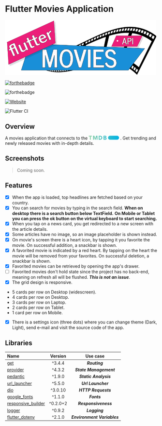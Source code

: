 # Flutter Movies Application

<img src="assets/images/logo.png" alt="drawing" width="500"/>

[![forthebadge](https://forthebadge.com/images/badges/built-with-love.svg)](https://forthebadge.com)

![forthebadge](https://badgen.net/pub/flutter-platform/xml)

[![Website](https://img.shields.io/website?down_color=red&down_message=offline&up_color=green&up_message=online&url=http%3A%2F%2Fwww.esentis.gr)](www.esentis.gr)

![Flutter CI](https://github.com/esentis/Flutter-News-Application/workflows/Flutter%20CI/badge.svg)

## Overview

A movies application that connects to the <a href="https://www.themoviedb.org/"><img src="assets/images/tmdb.png" width="100" title="TMDB" alt="TMDB Log"></a> .
Get trending and newly released movies with in-depth details.

## Screenshots

>Coming soon.

## Features

- [x] When the app is loaded, top headlines are fetched based on your country.
- [x] You can search for movies by typing in the search field.
**When on desktop there is a search button below TextField.**
**On Mobile or Tablet you can press the ok button on the virtual keyboard to start searching.**
- [x] When you tap on a news card, you get redirected to a new screen with the article details.
- [x] Some articles have no image, so an image placeholder is shown instead.
- [x] On movie's screen there is a heart icon, by tapping it you favorite the movie. On successful addition, a snackbar is shown.
- [x] A favorited movie is indicated by a red heart. By tapping on the heart the movie will be removed from your favorites. On successful deletion, a snackbar is shown.
- [x] Favorited movies can be retrieved by opening the app's drawer.
- [ ] Favorited movies don't hold state since the project has no back-end, meaning on refresh all will be flushed. ***This is not an issue***.
- [x] The grid design is responsive.

- 5 cards per row on Desktop (widescreen).
- 4 cards per row on Desktop.
- 3 cards per row on Laptop.
- 2 cards per row on Tablet.
- 1 card per row on Mobile.

- [x] There is a settings icon (three dots) where you can change theme (Dark, Light), send e-mail and visit the source code of the app.

## Libraries

| Name        | Version           | Use case |
| :------------- |:-------------:|:-------------:|
| [get](https://pub.dev/packages/get)| ^3.4.4 | ***Routing*** |
| [provider](https://pub.dev/packages/provider)     | ^4.3.2      | ***State Management***|
| [pedantic](https://pub.dev/packages/pedantic) | ^1.9.0     |***Static Analysis*** |
| [url_launcher](https://pub.dev/packages/url_launcher) | ^5.5.0   | ***Url Launcher***  |
| [dio](https://pub.dev/packages/dio) | ^3.0.10   | ***HTTP Requests***  |
| [google_fonts](https://pub.dev/packages/google_fonts) |  ^1.1.0   | ***Fonts***  |
| [responsive_builder](https://pub.dev/packages/responsive_builder) | ^0.2.0+2   | ***Responsiveness***  |
| [logger](https://pub.dev/packages/logger) | ^0.9.2  | ***Logging***  |
| [flutter_dotenv](https://pub.dev/packages/flutter_dotenv) | ^2.1.0  | ***Environment Variables***  |
